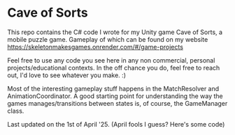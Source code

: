 # Cave of Sorts

This repo contains the C# code I wrote for my Unity game Cave of Sorts, a mobile puzzle game.
Gameplay of which can be found on my website https://skeletonmakesgames.onrender.com/#/game-projects

Feel free to use any code you see here in any non commercial, personal projects/educational contexts. 
In the off chance you do, feel free to reach out, I'd love to see whatever you make. :)

Most of the interesting gameplay stuff happens in the MatchResolver and AnimationCoordinator. 
A good starting point for understanding the way the games manages/transitions between states is, of course, the GameManager class.

Last updated on the 1st of April '25. (April fools I guess? Here's some code)